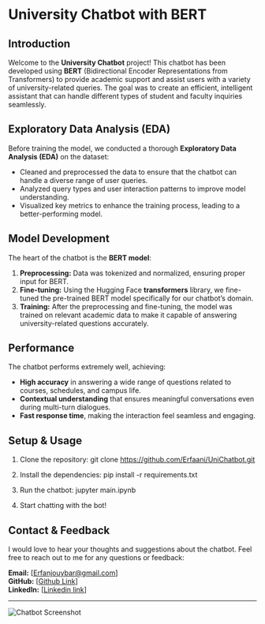 # University Chatbot with BERT

## Introduction

Welcome to the **University Chatbot** project! This chatbot has been developed using **BERT** (Bidirectional Encoder Representations from Transformers) to provide academic support and assist users with a variety of university-related queries. The goal was to create an efficient, intelligent assistant that can handle different types of student and faculty inquiries seamlessly.

## Exploratory Data Analysis (EDA)

Before training the model, we conducted a thorough **Exploratory Data Analysis (EDA)** on the dataset:
- Cleaned and preprocessed the data to ensure that the chatbot can handle a diverse range of user queries.
- Analyzed query types and user interaction patterns to improve model understanding.
- Visualized key metrics to enhance the training process, leading to a better-performing model.

## Model Development

The heart of the chatbot is the **BERT model**:
1. **Preprocessing:** Data was tokenized and normalized, ensuring proper input for BERT.
2. **Fine-tuning:** Using the Hugging Face **transformers** library, we fine-tuned the pre-trained BERT model specifically for our chatbot’s domain.
3. **Training:** After the preprocessing and fine-tuning, the model was trained on relevant academic data to make it capable of answering university-related questions accurately.

## Performance

The chatbot performs extremely well, achieving:
- **High accuracy** in answering a wide range of questions related to courses, schedules, and campus life.
- **Contextual understanding** that ensures meaningful conversations even during multi-turn dialogues.
- **Fast response time**, making the interaction feel seamless and engaging.

## Setup & Usage

1. Clone the repository:
   git clone https://github.com/Erfaani/UniChatbot.git
  

2. Install the dependencies:
   pip install -r requirements.txt
  

3. Run the chatbot:
   jupyter main.ipynb

4. Start chatting with the bot!

## Contact & Feedback

I would love to hear your thoughts and suggestions about the chatbot. Feel free to reach out to me for any questions or feedback:

**Email:** [Erfanjouybar@gmail.com]  
**GitHub:** [[Github Link](https://github.com/Erfaani/)]  
**LinkedIn:** [[Linkedin link](https://www.linkedin.com/in/erfanjouybar)]  

---

![Chatbot Screenshot](https://i.postimg.cc/SKqx8pD6/Screenshot-2025-01-20-113458.png)